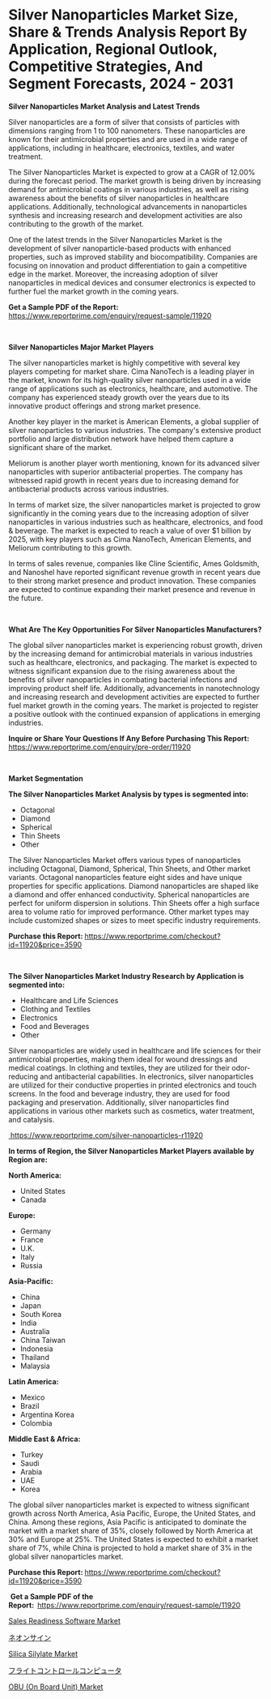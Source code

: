 <p><h1>Silver Nanoparticles Market Size, Share & Trends Analysis Report By Application, Regional Outlook, Competitive Strategies, And Segment Forecasts, 2024 - 2031</h1></p><p><strong>Silver Nanoparticles Market Analysis and Latest Trends</strong></p>
<p><p>Silver nanoparticles are a form of silver that consists of particles with dimensions ranging from 1 to 100 nanometers. These nanoparticles are known for their antimicrobial properties and are used in a wide range of applications, including in healthcare, electronics, textiles, and water treatment.</p><p>The Silver Nanoparticles Market is expected to grow at a CAGR of 12.00% during the forecast period. The market growth is being driven by increasing demand for antimicrobial coatings in various industries, as well as rising awareness about the benefits of silver nanoparticles in healthcare applications. Additionally, technological advancements in nanoparticles synthesis and increasing research and development activities are also contributing to the growth of the market.</p><p>One of the latest trends in the Silver Nanoparticles Market is the development of silver nanoparticle-based products with enhanced properties, such as improved stability and biocompatibility. Companies are focusing on innovation and product differentiation to gain a competitive edge in the market. Moreover, the increasing adoption of silver nanoparticles in medical devices and consumer electronics is expected to further fuel the market growth in the coming years.</p></p>
<p><strong>Get a Sample PDF of the Report:&nbsp;</strong> <a href="https://www.reportprime.com/enquiry/request-sample/11920">https://www.reportprime.com/enquiry/request-sample/11920</a></p>
<p>&nbsp;</p>
<p><strong>Silver Nanoparticles Major Market Players</strong></p>
<p><p>The silver nanoparticles market is highly competitive with several key players competing for market share. Cima NanoTech is a leading player in the market, known for its high-quality silver nanoparticles used in a wide range of applications such as electronics, healthcare, and automotive. The company has experienced steady growth over the years due to its innovative product offerings and strong market presence.</p><p>Another key player in the market is American Elements, a global supplier of silver nanoparticles to various industries. The company's extensive product portfolio and large distribution network have helped them capture a significant share of the market. </p><p>Meliorum is another player worth mentioning, known for its advanced silver nanoparticles with superior antibacterial properties. The company has witnessed rapid growth in recent years due to increasing demand for antibacterial products across various industries.</p><p>In terms of market size, the silver nanoparticles market is projected to grow significantly in the coming years due to the increasing adoption of silver nanoparticles in various industries such as healthcare, electronics, and food & beverage. The market is expected to reach a value of over $1 billion by 2025, with key players such as Cima NanoTech, American Elements, and Meliorum contributing to this growth.</p><p>In terms of sales revenue, companies like Cline Scientific, Ames Goldsmith, and Nanoshel have reported significant revenue growth in recent years due to their strong market presence and product innovation. These companies are expected to continue expanding their market presence and revenue in the future.</p></p>
<p>&nbsp;</p>
<p><strong>What Are The Key Opportunities For Silver Nanoparticles Manufacturers?</strong></p>
<p><p>The global silver nanoparticles market is experiencing robust growth, driven by the increasing demand for antimicrobial materials in various industries such as healthcare, electronics, and packaging. The market is expected to witness significant expansion due to the rising awareness about the benefits of silver nanoparticles in combating bacterial infections and improving product shelf life. Additionally, advancements in nanotechnology and increasing research and development activities are expected to further fuel market growth in the coming years. The market is projected to register a positive outlook with the continued expansion of applications in emerging industries.</p></p>
<p><strong>Inquire or Share Your Questions If Any Before Purchasing This Report:</strong> <a href="https://www.reportprime.com/enquiry/pre-order/11920">https://www.reportprime.com/enquiry/pre-order/11920</a></p>
<p>&nbsp;</p>
<p><strong>Market Segmentation</strong></p>
<p><strong>The Silver Nanoparticles Market Analysis by types is segmented into:</strong></p>
<p><ul><li>Octagonal</li><li>Diamond</li><li>Spherical</li><li>Thin Sheets</li><li>Other</li></ul></p>
<p><p>The Silver Nanoparticles Market offers various types of nanoparticles including Octagonal, Diamond, Spherical, Thin Sheets, and Other market variants. Octagonal nanoparticles feature eight sides and have unique properties for specific applications. Diamond nanoparticles are shaped like a diamond and offer enhanced conductivity. Spherical nanoparticles are perfect for uniform dispersion in solutions. Thin Sheets offer a high surface area to volume ratio for improved performance. Other market types may include customized shapes or sizes to meet specific industry requirements.</p></p>
<p><strong>Purchase this Report:&nbsp;</strong><a href="https://www.reportprime.com/checkout?id=11920&price=3590">https://www.reportprime.com/checkout?id=11920&price=3590</a></p>
<p>&nbsp;</p>
<p><strong>The Silver Nanoparticles Market Industry Research by Application is segmented into:</strong></p>
<p><ul><li>Healthcare and Life Sciences</li><li>Clothing and Textiles</li><li>Electronics</li><li>Food and Beverages</li><li>Other</li></ul></p>
<p><p>Silver nanoparticles are widely used in healthcare and life sciences for their antimicrobial properties, making them ideal for wound dressings and medical coatings. In clothing and textiles, they are utilized for their odor-reducing and antibacterial capabilities. In electronics, silver nanoparticles are utilized for their conductive properties in printed electronics and touch screens. In the food and beverage industry, they are used for food packaging and preservation. Additionally, silver nanoparticles find applications in various other markets such as cosmetics, water treatment, and catalysis.</p></p>
<p><a href="https://www.reportprime.com/silver-nanoparticles-r11920">&nbsp;https://www.reportprime.com/silver-nanoparticles-r11920</a></p>
<p><strong>In terms of Region, the Silver Nanoparticles Market Players available by Region are:</strong></p>
<p>
    <p> <strong> North America: </strong>
        <ul>
            <li>United States</li>
            <li>Canada</li>
        </ul>
        </p> 
    <p> <strong> Europe: </strong>
        <ul>
            <li>Germany</li>
            <li>France</li>
            <li>U.K.</li>
            <li>Italy</li>
            <li>Russia</li>
        </ul>
        </p> 
    <p> <strong> Asia-Pacific: </strong>
        <ul>
            <li>China</li>
            <li>Japan</li>
            <li>South Korea</li>
            <li>India</li>
            <li>Australia</li>
            <li>China Taiwan</li>
            <li>Indonesia</li>
            <li>Thailand</li>
            <li>Malaysia</li>
        </ul>
        </p> 
    <p> <strong> Latin America: </strong>
        <ul>
            <li>Mexico</li>
            <li>Brazil</li>
            <li>Argentina Korea</li>
            <li>Colombia</li>
        </ul>
        </p> 
    <p> <strong> Middle East & Africa: </strong>
        <ul>
            <li>Turkey</li>
            <li>Saudi</li>
            <li>Arabia</li>
            <li>UAE</li>
            <li>Korea</li>
        </ul>
    </p>
    </p>
<p><p>The global silver nanoparticles market is expected to witness significant growth across North America, Asia Pacific, Europe, the United States, and China. Among these regions, Asia Pacific is anticipated to dominate the market with a market share of 35%, closely followed by North America at 30% and Europe at 25%. The United States is expected to exhibit a market share of 7%, while China is projected to hold a market share of 3% in the global silver nanoparticles market.</p></p>
<p><strong>Purchase this Report: </strong><a href="https://www.reportprime.com/checkout?id=11920&price=3590">https://www.reportprime.com/checkout?id=11920&price=3590</a></p>
<p>&nbsp;<strong>Get a Sample PDF of the Report:&nbsp;&nbsp;</strong><a href="https://www.reportprime.com/enquiry/request-sample/11920">https://www.reportprime.com/enquiry/request-sample/11920</a></p>
<p><strong></strong></p>
<p><p><a href="https://www.linkedin.com/pulse/sales-readiness-software-market-growth-outlook-from-2024-2031-s3c5c">Sales Readiness Software Market</a></p><p><a href="https://github.com/DanykaKilback/Market-Research-Report-List-1/blob/main/14726455200.md">ネオンサイン</a></p><p><a href="https://www.linkedin.com/pulse/deep-dive-silica-silylate-market-itstrends-segmentation-competitive-kx2le">Silica Silylate Market</a></p><p><a href="https://medium.com/@lewisbechtelar1964/%E3%83%95%E3%83%A9%E3%82%A4%E3%83%88%E3%82%B3%E3%83%B3%E3%83%88%E3%83%AD%E3%83%BC%E3%83%AB%E3%82%B3%E3%83%B3%E3%83%94%E3%83%A5%E3%83%BC%E3%82%BF%E5%B8%82%E5%A0%B4%E8%AA%BF%E6%9F%BB%E3%83%AC%E3%83%9D%E3%83%BC%E3%83%88%E3%81%AB%E3%81%AF-2024%E5%B9%B4%E3%81%8B%E3%82%892031%E5%B9%B4%E3%81%BE%E3%81%A7%E3%81%AE%E4%BA%88%E6%B8%AC%E3%81%AB%E3%82%88%E3%82%8B%E5%B8%82%E5%A0%B4%E8%A6%8F%E6%A8%A1-%E3%82%B7%E3%82%A7%E3%82%A2-%E6%88%90%E9%95%B7%E7%8E%87-8-2-cagr-%E3%81%AB%E9%96%A2%E3%81%99%E3%82%8B%E5%88%86%E6%9E%90%E3%81%8C%E5%90%AB%E3%81%BE%E3%82%8C%E3%81%A6%E3%81%84%E3%81%BE%E3%81%99-d7505da5eaa9">フライトコントロールコンピュータ</a></p><p><a href="https://medium.com/@minervawunsch/insights-into-obu-on-board-unit-market-share-and-competitive-landscape-for-period-from-2024-to-68746a1fd4c4">OBU (On Board Unit) Market</a></p></p>